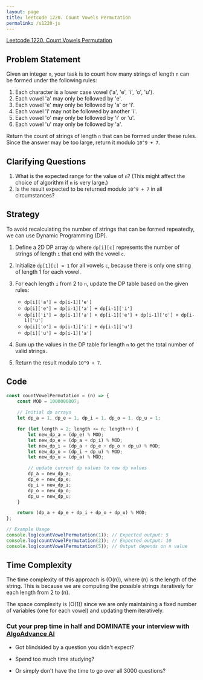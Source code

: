 ```yaml
---
layout: page
title: leetcode 1220. Count Vowels Permutation
permalink: /s1220-js
---
```

[Leetcode 1220. Count Vowels Permutation](https://algoadvance.github.io/algoadvance/l1220)
## Problem Statement

Given an integer `n`, your task is to count how many strings of length `n` can be formed under the following rules:

1. Each character is a lower case vowel ('a', 'e', 'i', 'o', 'u').
2. Each vowel 'a' may only be followed by 'e'.
3. Each vowel 'e' may only be followed by 'a' or 'i'.
4. Each vowel 'i' may not be followed by another 'i'.
5. Each vowel 'o' may only be followed by 'i' or 'u'.
6. Each vowel 'u' may only be followed by 'a'.

Return the count of strings of length `n` that can be formed under these rules. Since the answer may be too large, return it modulo `10^9 + 7`.

## Clarifying Questions

1. What is the expected range for the value of `n`? (This might affect the choice of algorithm if `n` is very large.)
2. Is the result expected to be returned modulo `10^9 + 7` in all circumstances?

## Strategy

To avoid recalculating the number of strings that can be formed repeatedly, we can use Dynamic Programming (DP).

1. Define a 2D DP array `dp` where `dp[i][c]` represents the number of strings of length `i` that end with the vowel `c`.

2. Initialize `dp[1][c] = 1` for all vowels `c`, because there is only one string of length 1 for each vowel.

3. For each length `i` from 2 to `n`, update the DP table based on the given rules:
   - `dp[i]['a'] = dp[i-1]['e']`
   - `dp[i]['e'] = dp[i-1]['a'] + dp[i-1]['i']`
   - `dp[i]['i'] = dp[i-1]['a'] + dp[i-1]['e'] + dp[i-1]['o'] + dp[i-1]['u']`
   - `dp[i]['o'] = dp[i-1]['i'] + dp[i-1]['u']`
   - `dp[i]['u'] = dp[i-1]['a']`

4. Sum up the values in the DP table for length `n` to get the total number of valid strings.

5. Return the result modulo `10^9 + 7`.

## Code

```javascript
const countVowelPermutation = (n) => {
    const MOD = 1000000007;
    
    // Initial dp arrays
    let dp_a = 1, dp_e = 1, dp_i = 1, dp_o = 1, dp_u = 1;

    for (let length = 2; length <= n; length++) {
        let new_dp_a = (dp_e) % MOD; 
        let new_dp_e = (dp_a + dp_i) % MOD;
        let new_dp_i = (dp_a + dp_e + dp_o + dp_u) % MOD;
        let new_dp_o = (dp_i + dp_u) % MOD;
        let new_dp_u = (dp_a) % MOD;

        // update current dp values to new dp values
        dp_a = new_dp_a;
        dp_e = new_dp_e;
        dp_i = new_dp_i;
        dp_o = new_dp_o;
        dp_u = new_dp_u;
    }

    return (dp_a + dp_e + dp_i + dp_o + dp_u) % MOD;
};

// Example Usage
console.log(countVowelPermutation(1)); // Expected output: 5
console.log(countVowelPermutation(2)); // Expected output: 10
console.log(countVowelPermutation(5)); // Output depends on n value
```

## Time Complexity

The time complexity of this approach is \(O(n)\), where \(n\) is the length of the string. This is because we are computing the possible strings iteratively for each length from 2 to \(n\).

The space complexity is \(O(1)\) since we are only maintaining a fixed number of variables (one for each vowel) and updating them iteratively.


### Cut your prep time in half and DOMINATE your interview with [AlgoAdvance AI](https://algoAdvance.com)

- Got blindsided by a question you didn't expect?

- Spend too much time studying?

- Or simply don't have the time to go over all 3000 questions?

